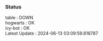 ### Status


table : DOWN  
hogwarts : OK  
icy-bot : OK  
Latest Update : 2024-06-13 03:09:59.818787
